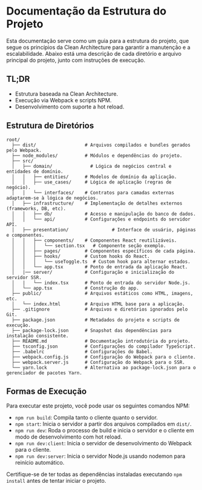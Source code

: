 # Documentação da Estrutura do Projeto

Esta documentação serve como um guia para a estrutura do projeto, que segue os princípios da Clean Architecture para garantir a manutenção e a escalabilidade. Abaixo está uma descrição de cada diretório e arquivo principal do projeto, junto com instruções de execução.

## TL;DR

- Estrutura baseada na Clean Architecture.
- Execução via Webpack e scripts NPM.
- Desenvolvimento com suporte a hot reload.

## Estrutura de Diretórios

```plaintext
root/
  ├── dist/                  # Arquivos compilados e bundles gerados pelo Webpack.
  ├── node_modules/          # Módulos e dependências do projeto.
  ├── src/
  │   ├── domain/              # Lógica de negócios central e entidades de domínio.
  │   │   ├── entities/      # Modelos de domínio da aplicação.
  │   │   ├── use_cases/     # Lógica de aplicação (regras de negócio).
  │   │   └── interfaces/    # Contratos para camadas externas adaptarem-se à lógica de negócios.
  │   ├── infrastructure/    # Implementação de detalhes externos (frameworks, DB, etc).
  │   │   ├── db/            # Acesso e manipulação do banco de dados.
  │   │   └── api/           # Configurações e endpoints do servidor API.
  │   ├── presentation/                # Interface de usuário, páginas e componentes.
  │   │   ├── components/    # Componentes React reutilizáveis.
  │   │   │   └── section.tsx   # Componente seção exemplo.
  │   │   ├── pages/         # Componentes específicos de cada página.
  │   │   ├── hooks/         # Custom hooks do React.
  │   │   │   └── useToggle.ts  # Custom hook para alternar estados.
  │   │   └── app.tsx        # Ponto de entrada da aplicação React.
  │   |── server/            # Configuração e inicialização do servidor SSR.
  │   |   └── index.tsx      # Ponto de entrada do servidor Node.js.
  │   └── app.tsx            # Construção do app.
  ├── public/                # Arquivos estáticos como HTML, imagens, etc.
  │   └── index.html         # Arquivo HTML base para a aplicação.
  ├── .gitignore             # Arquivos e diretórios ignorados pelo Git.
  ├── package.json           # Metadados do projeto e scripts de execução.
  ├── package-lock.json      # Snapshot das dependências para instalação consistente.
  ├── README.md              # Documentação introdutória do projeto.
  ├── tsconfig.json          # Configurações do compilador TypeScript.
  ├── .babelrc               # Configurações do Babel.
  ├── webpack.config.js      # Configuração do Webpack para o cliente.
  ├── webpack.server.js      # Configuração do Webpack para o SSR.
  └── yarn.lock              # Alternativa ao package-lock.json para o gerenciador de pacotes Yarn.
```

## Formas de Execução

Para executar este projeto, você pode usar os seguintes comandos NPM:

- `npm run build`: Compila tanto o cliente quanto o servidor.
- `npm start`: Inicia o servidor a partir dos arquivos compilados em `dist/`.
- `npm run dev`: Roda o processo de build e inicia o servidor e o cliente em modo de desenvolvimento com hot reload.
- `npm run dev:client`: Inicia o servidor de desenvolvimento do Webpack para o cliente.
- `npm run dev:server`: Inicia o servidor Node.js usando nodemon para reinício automático.

Certifique-se de ter todas as dependências instaladas executando `npm install` antes de tentar iniciar o projeto.
